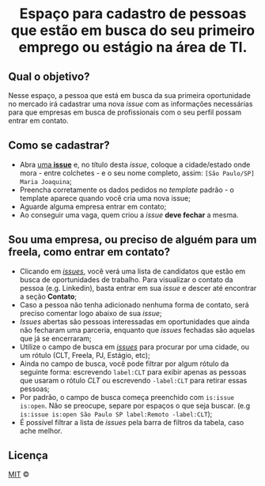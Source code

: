 <h1 align="center">Espaço para cadastro de pessoas que estão em busca do seu primeiro emprego ou estágio na área de TI.</h1>

## Qual o objetivo?

Nesse espaço, a pessoa que está em busca da sua primeira oportunidade no mercado irá cadastrar uma nova _issue_ com as informações
necessárias para que empresas em busca de profissionais com o seu perfil possam entrar em contato.

## Como se cadastrar?

- Abra [uma **issue**](https://github.com/alinebastos/contrate-junior-estagio/issues/new) e, no título  desta _issue_, coloque a cidade/estado onde mora -
entre colchetes - e o seu nome completo, assim: `[São Paulo/SP] Maria Joaquina`;
- Preencha corretamente os dados pedidos no _template_ padrão - o template aparece quando você cria uma nova issue;
- Aguarde alguma empresa entrar em contato;
- Ao conseguir uma vaga, quem criou a _issue_ **deve fechar** a mesma.

## Sou uma empresa, ou preciso de alguém para um freela, como entrar em contato?

- Clicando em [_issues_](https://github.com/alinebastos/contrate-junior-estagio/issues), você verá uma lista de candidatos que estão em busca de oportunidades de trabalho. Para visualizar o contato da pessoa (e.g. Linkedin), basta entrar em sua _issue_ e descer até encontrar a seção **Contato**;
- Caso a pessoa não tenha adicionado nenhuma forma de contato, será preciso comentar logo abaixo de sua _issue_;
- _Issues_ abertas são pessoas interessadas em oportunidades que ainda não fecharam uma parceria, enquanto que _issues_ fechadas são aquelas que já se encerraram;
- Utilize o campo de busca em [_issues_](https://github.com/alinebastos/contrate-junior-estagio/issues) para procurar por uma cidade, ou um rótulo (CLT, Freela, PJ, Estágio, etc);
- Ainda no campo de busca, você pode filtrar por algum rótulo da seguinte forma: escrevendo `label:CLT` para exibir apenas as pessoas que usaram o rótulo *CLT* ou escrevendo `-label:CLT` para retirar essas pessoas;
- Por padrão, o campo de busca começa preenchido com `is:issue is:open`. Não se preocupe, separe por espaços o que seja buscar. (e.g `is:issue is:open São Paulo SP label:Remoto -label:CLT`);
- É possível filtrar a lista de _issues_ pela barra de filtros da tabela, caso ache melhor.

## Licença

[MIT](/LICENSE) &copy;
